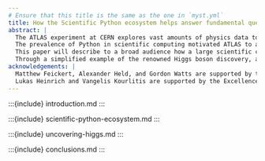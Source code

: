 ```yaml
---
# Ensure that this title is the same as the one in `myst.yml`
title: How the Scientific Python ecosystem helps answer fundamental questions of the Universe
abstract: |
  The ATLAS experiment at CERN explores vast amounts of physics data to answer the most fundamental questions of the Universe.
  The prevalence of Python in scientific computing motivated ATLAS to adopt it for its data analysis workflows while enhancing users' experience.
  This paper will describe to a broad audience how a large scientific collaboration leverages the power of the Scientific Python ecosystem to tackle domain-specific challenges and advance our understanding of the Cosmos.
  Through a simplified example of the renowned Higgs boson discovery, attendees will gain insights into the utilization of Python libraries to discriminate a signal in immersive noise, through tasks such as data cleaning, feature engineering, statistical interpretation and visualization at scale.
acknowledgements: |
  Matthew Feickert, Alexander Held, and Gordon Watts are supported by the U.S. National Science Foundation (NSF) under Cooperative Agreement OAC-1836650 and PHY-2323298 (IRIS-HEP).
  Lukas Heinrich and Vangelis Kourlitis are supported by the Excellence Cluster ORIGINS, which is funded by the Deutsche Forschungsgemeinschaft (DFG, German Research Foundation) under Germany's Excellence Strategy - EXC-2094-390783311 and by the German Federal Ministry of Education and Research Project 05H2021 (ErUM-FSP T02) - "Run 3 von ATLAS am LHC: Analysis Infrastructure for the ATLAS Detektor at the LHC".
---
```


:::{include} introduction.md
:::

:::{include} scientific-python-ecosystem.md
:::

:::{include} uncovering-higgs.md
:::

:::{include} conclusions.md
:::
